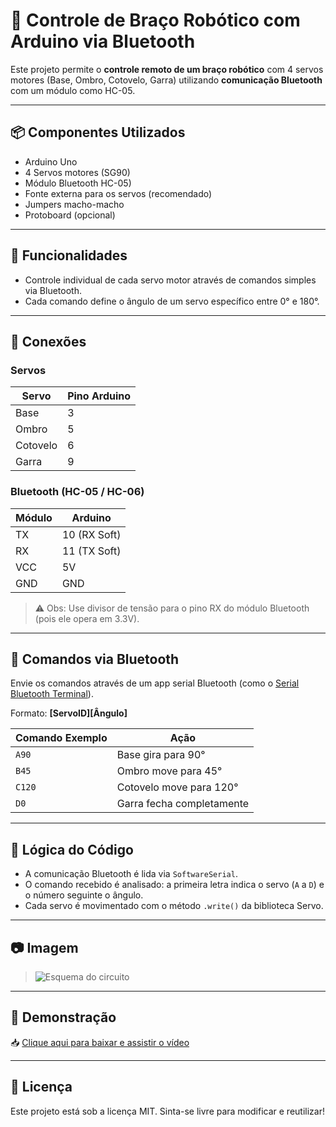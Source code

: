 # 🤖 Controle de Braço Robótico com Arduino via Bluetooth

Este projeto permite o **controle remoto de um braço robótico** com 4 servos motores (Base, Ombro, Cotovelo, Garra) utilizando **comunicação Bluetooth** com um módulo como HC-05.

---

## 📦 Componentes Utilizados

- Arduino Uno 
- 4 Servos motores (SG90) 
- Módulo Bluetooth HC-05)
- Fonte externa para os servos (recomendado)  
- Jumpers macho-macho  
- Protoboard (opcional)  

---

## 🎯 Funcionalidades

- Controle individual de cada servo motor através de comandos simples via Bluetooth.
- Cada comando define o ângulo de um servo específico entre 0° e 180°.

---

## 🔌 Conexões

### Servos
| Servo        | Pino Arduino |
|--------------|--------------|
| Base         | 3            |
| Ombro        | 5            |
| Cotovelo     | 6            |
| Garra        | 9            |

### Bluetooth (HC-05 / HC-06)
| Módulo       | Arduino      |
|--------------|--------------|
| TX           | 10 (RX Soft) |
| RX           | 11 (TX Soft) |
| VCC          | 5V           |
| GND          | GND          |

> ⚠️ Obs: Use divisor de tensão para o pino RX do módulo Bluetooth (pois ele opera em 3.3V).

---

## 📲 Comandos via Bluetooth

Envie os comandos através de um app serial Bluetooth (como o [Serial Bluetooth Terminal](https://play.google.com/store/apps/details?id=de.kai_morich.serial_bluetooth_terminal)).

Formato: **[ServoID][Ângulo]**

| Comando Exemplo | Ação                         |
|------------------|------------------------------|
| `A90`           | Base gira para 90°           |
| `B45`           | Ombro move para 45°          |
| `C120`          | Cotovelo move para 120°      |
| `D0`            | Garra fecha completamente    |

---

## 🧠 Lógica do Código

- A comunicação Bluetooth é lida via `SoftwareSerial`.
- O comando recebido é analisado: a primeira letra indica o servo (`A` a `D`) e o número seguinte o ângulo.
- Cada servo é movimentado com o método `.write()` da biblioteca Servo.

---

## 📷 Imagem 

> ![Esquema do circuito](https://github.com/user-attachments/assets/1168fdaa-037a-4eee-9a82-6436d6437d55)

---

## 🎥 Demonstração

📥 [Clique aqui para baixar e assistir o vídeo](./Imagens/Braço_robótico.mp4)

---

## 📜 Licença

Este projeto está sob a licença MIT. Sinta-se livre para modificar e reutilizar!

